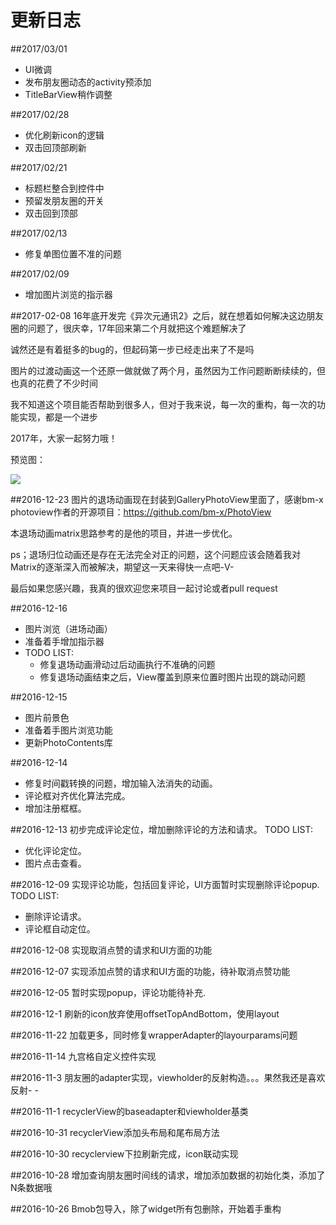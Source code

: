 # 更新日志

##2017/03/01
  - UI微调
  - 发布朋友圈动态的activity预添加
  - TitleBarView稍作调整

##2017/02/28
  - 优化刷新icon的逻辑
  - 双击回顶部刷新

##2017/02/21
  - 标题栏整合到控件中
  - 预留发朋友圈的开关
  - 双击回到顶部

##2017/02/13
  - 修复单图位置不准的问题

##2017/02/09
  - 增加图片浏览的指示器

##2017-02-08
16年底开发完《异次元通讯2》之后，就在想着如何解决这边朋友圈的问题了，很庆幸，17年回来第二个月就把这个难题解决了

诚然还是有着挺多的bug的，但起码第一步已经走出来了不是吗

图片的过渡动画这一个还原一做就做了两个月，虽然因为工作问题断断续续的，但也真的花费了不少时间

我不知道这个项目能否帮助到很多人，但对于我来说，每一次的重构，每一次的功能实现，都是一个进步

2017年，大家一起努力哦！

预览图：


![](https://github.com/razerdp/FriendCirclePreview/blob/master/img/2017-02-08%E5%9B%BE%E7%89%87%E9%80%80%E5%87%BA%E5%8A%A8%E7%94%BB.gif)


##2016-12-23
图片的退场动画现在封装到GalleryPhotoView里面了，感谢bm-x photoview作者的开源项目：https://github.com/bm-x/PhotoView

本退场动画matrix思路参考的是他的项目，并进一步优化。

ps；退场归位动画还是存在无法完全对正的问题，这个问题应该会随着我对Matrix的逐渐深入而被解决，期望这一天来得快一点吧-V-

最后如果您感兴趣，我真的很欢迎您来项目一起讨论或者pull request


##2016-12-16
 - 图片浏览（进场动画）
 - 准备着手增加指示器
 - TODO LIST:
    + 修复退场动画滑动过后动画执行不准确的问题
    + 修复退场动画结束之后，View覆盖到原来位置时图片出现的跳动问题

##2016-12-15
 - 图片前景色
 - 准备着手图片浏览功能
 - 更新PhotoContents库

##2016-12-14
 - 修复时间戳转换的问题，增加输入法消失的动画。
 - 评论框对齐优化算法完成。
 - 增加注册框框。

##2016-12-13 初步完成评论定位，增加删除评论的方法和请求。
TODO LIST:
 - 优化评论定位。
 - 图片点击查看。

##2016-12-09 实现评论功能，包括回复评论，UI方面暂时实现删除评论popup.
TODO LIST:
 - 删除评论请求。
 - 评论框自动定位。

##2016-12-08 实现取消点赞的请求和UI方面的功能

##2016-12-07 实现添加点赞的请求和UI方面的功能，待补取消点赞功能

##2016-12-05 暂时实现popup，评论功能待补充.

##2016-12-1 刷新的icon放弃使用offsetTopAndBottom，使用layout

##2016-11-22 加载更多，同时修复wrapperAdapter的layourparams问题

##2016-11-14 九宫格自定义控件实现

##2016-11-3 朋友圈的adapter实现，viewholder的反射构造。。。果然我还是喜欢反射- -

##2016-11-1 recyclerView的baseadapter和viewholder基类

##2016-10-31 recyclerView添加头布局和尾布局方法

##2016-10-30 recyclerview下拉刷新完成，icon联动实现

##2016-10-28 增加查询朋友圈时间线的请求，增加添加数据的初始化类，添加了N条数据哦

##2016-10-26 Bmob包导入，除了widget所有包删除，开始着手重构
